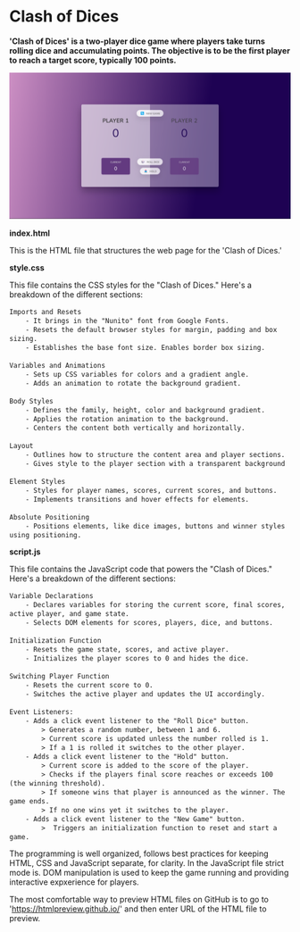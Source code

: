 # Clash of Dices

**'Clash of Dices' is a two-player dice game where players take turns rolling dice and accumulating points. The objective is to be the first player to reach a target score, typically 100 points.**

<!DOCTYPE html>
<html lang="en">
  <body>
      <img src="demo.png" alt="Playing dice" />
  </body>
</html>


**index.html**

This is the HTML file that structures the web page for the 'Clash of Dices.'


**style.css**

This file contains the CSS styles for the "Clash of Dices." Here's a breakdown of the different sections:

    Imports and Resets
        - It brings in the "Nunito" font from Google Fonts.
        - Resets the default browser styles for margin, padding and box sizing.
        - Establishes the base font size. Enables border box sizing.

    Variables and Animations
        - Sets up CSS variables for colors and a gradient angle.
        - Adds an animation to rotate the background gradient.

    Body Styles
        - Defines the family, height, color and background gradient.
        - Applies the rotation animation to the background.
        - Centers the content both vertically and horizontally.

    Layout
        - Outlines how to structure the content area and player sections.
        - Gives style to the player section with a transparent background

    Element Styles
        - Styles for player names, scores, current scores, and buttons.
        - Implements transitions and hover effects for elements.

    Absolute Positioning
        - Positions elements, like dice images, buttons and winner styles using positioning. 


**script.js**

This file contains the JavaScript code that powers the "Clash of Dices." Here's a breakdown of the different sections:

    Variable Declarations
        - Declares variables for storing the current score, final scores, active player, and game state.
        - Selects DOM elements for scores, players, dice, and buttons.

    Initialization Function
        - Resets the game state, scores, and active player.
        - Initializes the player scores to 0 and hides the dice.

    Switching Player Function
        - Resets the current score to 0.
        - Switches the active player and updates the UI accordingly.

    Event Listeners:
        - Adds a click event listener to the "Roll Dice" button.
            > Generates a random number, between 1 and 6.
            > Current score is updated unless the number rolled is 1.
            > If a 1 is rolled it switches to the other player.
        - Adds a click event listener to the "Hold" button.
            > Current score is added to the score of the player.
            > Checks if the players final score reaches or exceeds 100 (the winning threshold).
            > If someone wins that player is announced as the winner. The game ends.
            > If no one wins yet it switches to the player.
        - Adds a click event listener to the "New Game" button.
            >  Triggers an initialization function to reset and start a game.


The programming is well organized, follows best practices for keeping HTML, CSS and JavaScript separate, for clarity. In the JavaScript file strict mode is. DOM manipulation is used to keep the game running and providing interactive expxerience for players.

The most comfortable way to preview HTML files on GitHub is to go to 'https://htmlpreview.github.io/' and then enter URL of the HTML file to preview.
